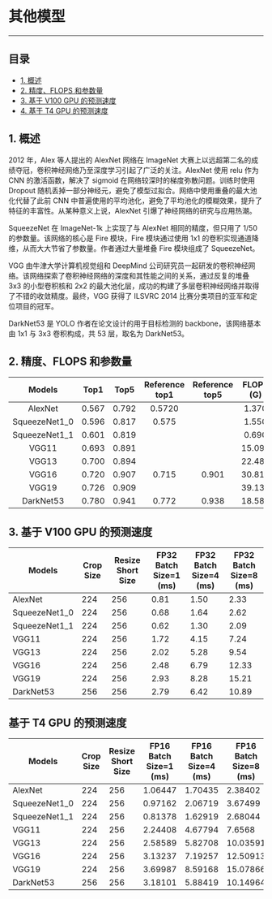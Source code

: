 # 其他模型
-----
## 目录

* [1. 概述](#1)
* [2. 精度、FLOPS 和参数量](#2)
* [3. 基于 V100 GPU 的预测速度](#3)
* [4. 基于 T4 GPU 的预测速度](#4)

<a name='1'></a>

## 1. 概述
2012 年，Alex 等人提出的 AlexNet 网络在 ImageNet 大赛上以远超第二名的成绩夺冠，卷积神经网络乃至深度学习引起了广泛的关注。AlexNet 使用 relu 作为 CNN 的激活函数，解决了 sigmoid 在网络较深时的梯度弥散问题。训练时使用 Dropout 随机丢掉一部分神经元，避免了模型过拟合。网络中使用重叠的最大池化代替了此前 CNN 中普遍使用的平均池化，避免了平均池化的模糊效果，提升了特征的丰富性。从某种意义上说，AlexNet 引爆了神经网络的研究与应用热潮。

SqueezeNet 在 ImageNet-1k 上实现了与 AlexNet 相同的精度，但只用了 1/50 的参数量。该网络的核心是 Fire 模块，Fire 模块通过使用 1x1 的卷积实现通道降维，从而大大节省了参数量。作者通过大量堆叠 Fire 模块组成了 SqueezeNet。

VGG 由牛津大学计算机视觉组和 DeepMind 公司研究员一起研发的卷积神经网络。该网络探索了卷积神经网络的深度和其性能之间的关系，通过反复的堆叠 3x3 的小型卷积核和 2x2 的最大池化层，成功的构建了多层卷积神经网络并取得了不错的收敛精度。最终，VGG 获得了 ILSVRC 2014 比赛分类项目的亚军和定位项目的冠军。

DarkNet53 是 YOLO 作者在论文设计的用于目标检测的 backbone，该网络基本由 1x1 与 3x3 卷积构成，共 53 层，取名为 DarkNet53。

<a name='2'></a>
## 2. 精度、FLOPS 和参数量

| Models                    | Top1   | Top5   | Reference<br>top1 | Reference<br>top5 | FLOPS<br>(G) | Parameters<br>(M) |
|:--:|:--:|:--:|:--:|:--:|:--:|:--:|
| AlexNet                   | 0.567  | 0.792  | 0.5720            |                   | 1.370        | 61.090            |
| SqueezeNet1_0             | 0.596  | 0.817  | 0.575             |                   | 1.550        | 1.240             |
| SqueezeNet1_1             | 0.601  | 0.819  |                   |                   | 0.690        | 1.230             |
| VGG11                     | 0.693  | 0.891  |                   |                   | 15.090       | 132.850           |
| VGG13                     | 0.700  | 0.894  |                   |                   | 22.480       | 133.030           |
| VGG16                     | 0.720  | 0.907  | 0.715             | 0.901             | 30.810       | 138.340           |
| VGG19                     | 0.726  | 0.909  |                   |                   | 39.130       | 143.650           |
| DarkNet53                 | 0.780  | 0.941  | 0.772             | 0.938             | 18.580       | 41.600            |


<a name='3'></a>
## 3. 基于 V100 GPU 的预测速度


| Models                 | Crop Size | Resize Short Size | FP32<br/>Batch Size=1<br/>(ms) | FP32<br/>Batch Size=4<br/>(ms) | FP32<br/>Batch Size=8<br/>(ms) |
|---------------------------|-----------|-------------------|-------------------|-------------------|-------------------|
| AlexNet                   | 224       | 256               | 0.81           | 1.50           | 2.33           |
| SqueezeNet1_0             | 224       | 256               | 0.68           | 1.64           | 2.62           |
| SqueezeNet1_1             | 224       | 256               | 0.62           | 1.30           | 2.09           |
| VGG11                     | 224       | 256               | 1.72           | 4.15           | 7.24           |
| VGG13                     | 224       | 256               | 2.02           | 5.28           | 9.54           |
| VGG16                     | 224       | 256               | 2.48           | 6.79           | 12.33          |
| VGG19                     | 224       | 256               | 2.93           | 8.28           | 15.21          |
| DarkNet53                 | 256       | 256               | 2.79           | 6.42           | 10.89          |


<a name='4'></a>
## 基于 T4 GPU 的预测速度

| Models                | Crop Size | Resize Short Size | FP16<br>Batch Size=1<br>(ms) | FP16<br>Batch Size=4<br>(ms) | FP16<br>Batch Size=8<br>(ms) | FP32<br>Batch Size=1<br>(ms) | FP32<br>Batch Size=4<br>(ms) | FP32<br>Batch Size=8<br>(ms) |
|-----------------------|-----------|-------------------|------------------------------|------------------------------|------------------------------|------------------------------|------------------------------|------------------------------|
| AlexNet               | 224       | 256               | 1.06447                      | 1.70435                      | 2.38402                      | 1.44993                      | 2.46696                      | 3.72085                      |
| SqueezeNet1_0         | 224       | 256               | 0.97162                      | 2.06719                      | 3.67499                      | 0.96736                      | 2.53221                      | 4.54047                      |
| SqueezeNet1_1         | 224       | 256               | 0.81378                      | 1.62919                      | 2.68044                      | 0.76032                      | 1.877                        | 3.15298                      |
| VGG11                 | 224       | 256               | 2.24408                      | 4.67794                      | 7.6568                       | 3.90412                      | 9.51147                      | 17.14168                     |
| VGG13                 | 224       | 256               | 2.58589                      | 5.82708                      | 10.03591                     | 4.64684                      | 12.61558                     | 23.70015                     |
| VGG16                 | 224       | 256               | 3.13237                      | 7.19257                      | 12.50913                     | 5.61769                      | 16.40064                     | 32.03939                     |
| VGG19                 | 224       | 256               | 3.69987                      | 8.59168                      | 15.07866                     | 6.65221                      | 20.4334                      | 41.55902                     |
| DarkNet53             | 256       | 256               | 3.18101                      | 5.88419                      | 10.14964                     | 4.10829                      | 12.1714                      | 22.15266                     |
